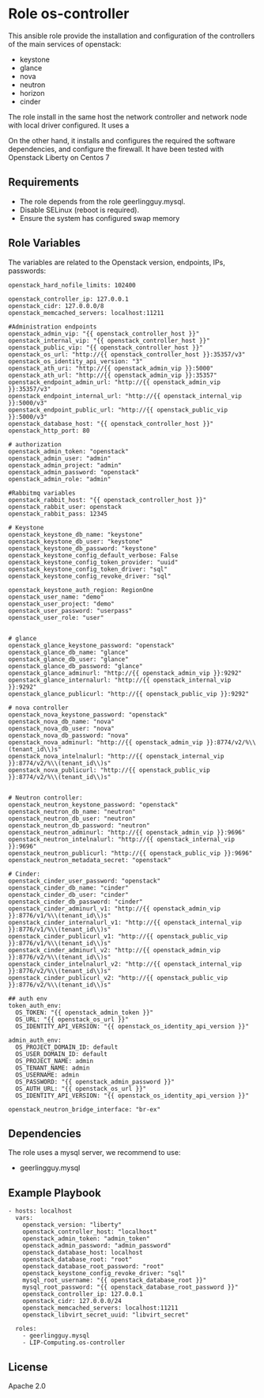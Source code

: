 Role os-controller
==================

This ansible role provide the installation and configuration of the controllers of the main services of openstack:

* keystone
* glance
* nova
* neutron
* horizon
* cinder

The role install in the same host the network controller and network node with local driver configured. It uses a 

On the other hand, it installs and configures the required the software dependencies, and configure the firewall.
It have been tested with Openstack Liberty on Centos 7

Requirements
------------

* The role depends from the role geerlingguy.mysql.
* Disable SELinux (reboot is required).
* Ensure the system has configured swap memory


Role Variables
--------------
The variables are related to the Openstack version, endpoints, IPs, passwords: 

    openstack_hard_nofile_limits: 102400
    
    openstack_controller_ip: 127.0.0.1
    openstack_cidr: 127.0.0.0/8
    openstack_memcached_servers: localhost:11211
    
    #Administration endpoints
    openstack_admin_vip: "{{ openstack_controller_host }}"
    openstack_internal_vip: "{{ openstack_controller_host }}"
    openstack_public_vip: "{{ openstack_controller_host }}"
    openstack_os_url: "http://{{ openstack_controller_host }}:35357/v3"
    openstack_os_identity_api_version: "3"
    openstack_ath_uri: "http://{{ openstack_admin_vip }}:5000"
    openstack_ath_url: "http://{{ openstack_admin_vip }}:35357"
    openstack_endpoint_admin_url: "http://{{ openstack_admin_vip }}:35357/v3"
    openstack_endpoint_internal_url: "http://{{ openstack_internal_vip }}:5000/v3"
    openstack_endpoint_public_url: "http://{{ openstack_public_vip }}:5000/v3"
    openstack_database_host: "{{ openstack_controller_host }}"
    openstack_http_port: 80
    
    # authorization
    openstack_admin_token: "openstack"
    openstack_admin_user: "admin"
    openstack_admin_project: "admin"
    openstack_admin_password: "openstack"
    openstack_admin_role: "admin"
    
    #Rabbitmq variables
    openstack_rabbit_host: "{{ openstack_controller_host }}"
    openstack_rabbit_user: openstack
    openstack_rabbit_pass: 12345
    
    # Keystone
    openstack_keystone_db_name: "keystone"
    openstack_keystone_db_user: "keystone"
    openstack_keystone_db_password: "keystone"
    openstack_keystone_config_default_verbose: False
    openstack_keystone_config_token_provider: "uuid"
    openstack_keystone_config_token_driver: "sql"
    openstack_keystone_config_revoke_driver: "sql"
    
    openstack_keystone_auth_region: RegionOne
    openstack_user_name: "demo"
    openstack_user_project: "demo"
    openstack_user_password: "userpass"
    openstack_user_role: "user"
    
    
    # glance
    openstack_glance_keystone_password: "openstack"
    openstack_glance_db_name: "glance"
    openstack_glance_db_user: "glance"
    openstack_glance_db_password: "glance"
    openstack_glance_adminurl: "http://{{ openstack_admin_vip }}:9292"
    openstack_glance_internalurl: "http://{{ openstack_internal_vip }}:9292"
    openstack_glance_publicurl: "http://{{ openstack_public_vip }}:9292"
    
    # nova controller
    openstack_nova_keystone_password: "openstack"
    openstack_nova_db_name: "nova"
    openstack_nova_db_user: "nova"
    openstack_nova_db_password: "nova"
    openstack_nova_adminurl: "http://{{ openstack_admin_vip }}:8774/v2/%\\(tenant_id\\)s"
    openstack_nova_intelnalurl: "http://{{ openstack_internal_vip }}:8774/v2/%\\(tenant_id\\)s"
    openstack_nova_publicurl: "http://{{ openstack_public_vip }}:8774/v2/%\\(tenant_id\\)s"
    
    
    # Neutron controller:
    openstack_neutron_keystone_password: "openstack"
    openstack_neutron_db_name: "neutron"
    openstack_neutron_db_user: "neutron"
    openstack_neutron_db_password: "neutron"
    openstack_neutron_adminurl: "http://{{ openstack_admin_vip }}:9696"
    openstack_neutron_intelnalurl: "http://{{ openstack_internal_vip }}:9696"
    openstack_neutron_publicurl: "http://{{ openstack_public_vip }}:9696"
    openstack_neutron_metadata_secret: "openstack"
    
    # Cinder:
    openstack_cinder_user_password: "openstack"
    openstack_cinder_db_name: "cinder"
    openstack_cinder_db_user: "cinder"
    openstack_cinder_db_password: "cinder"
    openstack_cinder_adminurl_v1: "http://{{ openstack_admin_vip }}:8776/v1/%\\(tenant_id\\)s"
    openstack_cinder_internalurl_v1: "http://{{ openstack_internal_vip }}:8776/v1/%\\(tenant_id\\)s"
    openstack_cinder_publicurl_v1: "http://{{ openstack_public_vip }}:8776/v1/%\\(tenant_id\\)s"
    openstack_cinder_adminurl_v2: "http://{{ openstack_admin_vip }}:8776/v2/%\\(tenant_id\\)s"
    openstack_cinder_intelnalurl_v2: "http://{{ openstack_internal_vip }}:8776/v2/%\\(tenant_id\\)s"
    openstack_cinder_publicurl_v2: "http://{{ openstack_public_vip }}:8776/v2/%\\(tenant_id\\)s"
    
    ## auth env
    token_auth_env:
      OS_TOKEN: "{{ openstack_admin_token }}"
      OS_URL: "{{ openstack_os_url }}"
      OS_IDENTITY_API_VERSION: "{{ openstack_os_identity_api_version }}"
    
    admin_auth_env:
      OS_PROJECT_DOMAIN_ID: default
      OS_USER_DOMAIN_ID: default
      OS_PROJECT_NAME: admin
      OS_TENANT_NAME: admin
      OS_USERNAME: admin
      OS_PASSWORD: "{{ openstack_admin_password }}"
      OS_AUTH_URL: "{{ openstack_os_url }}"
      OS_IDENTITY_API_VERSION: "{{ openstack_os_identity_api_version }}"
    
    openstack_neutron_bridge_interface: "br-ex"



Dependencies
------------
The role uses a mysql server, we recommend to use:
 * geerlingguy.mysql


Example Playbook
----------------

    - hosts: localhost
      vars:
        openstack_version: "liberty"
        openstack_controller_host: "localhost"
        openstack_admin_token: "admin_token"
        openstack_admin_password: "admin_password"
        openstack_database_host: localhost
        openstack_database_root: "root"
        openstack_database_root_password: "root"
        openstack_keystone_config_revoke_driver: "sql"
        mysql_root_username: "{{ openstack_database_root }}"
        mysql_root_password: "{{ openstack_database_root_password }}"
        openstack_controller_ip: 127.0.0.1
        openstack_cidr: 127.0.0.0/24
        openstack_memcached_servers: localhost:11211
        openstack_libvirt_secret_uuid: "libvirt_secret"
    
      roles:
        - geerlingguy.mysql
        - LIP-Computing.os-controller

License
-------

Apache 2.0

